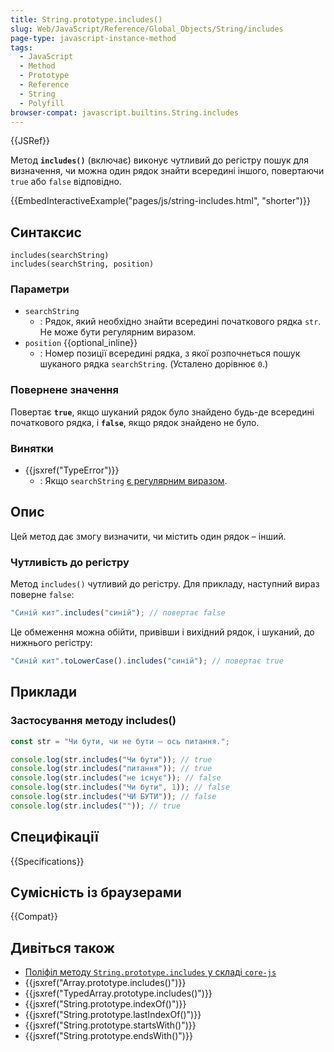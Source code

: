 ```yaml
---
title: String.prototype.includes()
slug: Web/JavaScript/Reference/Global_Objects/String/includes
page-type: javascript-instance-method
tags:
  - JavaScript
  - Method
  - Prototype
  - Reference
  - String
  - Polyfill
browser-compat: javascript.builtins.String.includes
---
```


{{JSRef}}

Метод **`includes()`** (включає) виконує чутливий до регістру пошук для визначення, чи можна один рядок знайти всередині іншого, повертаючи `true` або `false` відповідно.

{{EmbedInteractiveExample("pages/js/string-includes.html", "shorter")}}

## Синтаксис

```js-nolint
includes(searchString)
includes(searchString, position)
```

### Параметри

- `searchString`
  - : Рядок, який необхідно знайти всередині початкового рядка `str`. Не може бути регулярним виразом.
- `position` {{optional_inline}}
  - : Номер позиції всередині рядка, з якої розпочнеться пошук шуканого рядка `searchString`. (Усталено дорівнює `0`.)

### Повернене значення

Повертає **`true`**, якщо шуканий рядок було знайдено будь-де всередині початкового рядка, і **`false`**, якщо рядок знайдено не було.

### Винятки

- {{jsxref("TypeError")}}
  - : Якщо `searchString` [є регулярним виразом](/uk/docs/Web/JavaScript/Reference/Global_Objects/RegExp#osoblyva-obrobka-rehuliarnykh-vyraziv).

## Опис

Цей метод дає змогу визначити, чи містить один рядок – інший.

### Чутливість до регістру

Метод `includes()` чутливий до регістру. Для прикладу, наступний вираз поверне `false`:

```js
"Синій кит".includes("синій"); // повертає false
```

Це обмеження можна обійти, привівши і вихідний рядок, і шуканий, до нижнього регістру:

```js
"Синій кит".toLowerCase().includes("синій"); // повертає true
```

## Приклади

### Застосування методу includes()

```js
const str = "Чи бути, чи не бути — ось питання.";

console.log(str.includes("Чи бути")); // true
console.log(str.includes("питання")); // true
console.log(str.includes("не існує")); // false
console.log(str.includes("Чи бути", 1)); // false
console.log(str.includes("ЧИ БУТИ")); // false
console.log(str.includes("")); // true
```

## Специфікації

{{Specifications}}

## Сумісність із браузерами

{{Compat}}

## Дивіться також

- [Поліфіл методу `String.prototype.includes` у складі `core-js`](https://github.com/zloirock/core-js#ecmascript-string-and-regexp)
- {{jsxref("Array.prototype.includes()")}}
- {{jsxref("TypedArray.prototype.includes()")}}
- {{jsxref("String.prototype.indexOf()")}}
- {{jsxref("String.prototype.lastIndexOf()")}}
- {{jsxref("String.prototype.startsWith()")}}
- {{jsxref("String.prototype.endsWith()")}}

